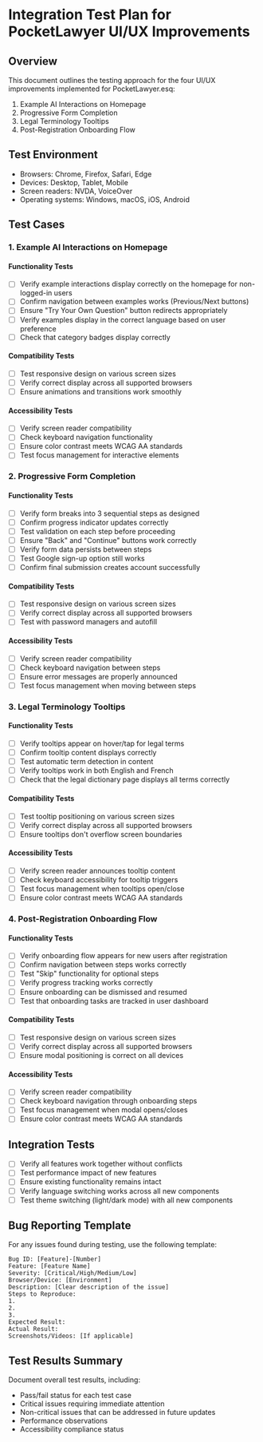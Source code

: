 # Integration Test Plan for PocketLawyer UI/UX Improvements

## Overview
This document outlines the testing approach for the four UI/UX improvements implemented for PocketLawyer.esq:
1. Example AI Interactions on Homepage
2. Progressive Form Completion
3. Legal Terminology Tooltips
4. Post-Registration Onboarding Flow

## Test Environment
- Browsers: Chrome, Firefox, Safari, Edge
- Devices: Desktop, Tablet, Mobile
- Screen readers: NVDA, VoiceOver
- Operating systems: Windows, macOS, iOS, Android

## Test Cases

### 1. Example AI Interactions on Homepage

#### Functionality Tests
- [ ] Verify example interactions display correctly on the homepage for non-logged-in users
- [ ] Confirm navigation between examples works (Previous/Next buttons)
- [ ] Ensure "Try Your Own Question" button redirects appropriately
- [ ] Verify examples display in the correct language based on user preference
- [ ] Check that category badges display correctly

#### Compatibility Tests
- [ ] Test responsive design on various screen sizes
- [ ] Verify correct display across all supported browsers
- [ ] Ensure animations and transitions work smoothly

#### Accessibility Tests
- [ ] Verify screen reader compatibility
- [ ] Check keyboard navigation functionality
- [ ] Ensure color contrast meets WCAG AA standards
- [ ] Test focus management for interactive elements

### 2. Progressive Form Completion

#### Functionality Tests
- [ ] Verify form breaks into 3 sequential steps as designed
- [ ] Confirm progress indicator updates correctly
- [ ] Test validation on each step before proceeding
- [ ] Ensure "Back" and "Continue" buttons work correctly
- [ ] Verify form data persists between steps
- [ ] Test Google sign-up option still works
- [ ] Confirm final submission creates account successfully

#### Compatibility Tests
- [ ] Test responsive design on various screen sizes
- [ ] Verify correct display across all supported browsers
- [ ] Test with password managers and autofill

#### Accessibility Tests
- [ ] Verify screen reader compatibility
- [ ] Check keyboard navigation between steps
- [ ] Ensure error messages are properly announced
- [ ] Test focus management when moving between steps

### 3. Legal Terminology Tooltips

#### Functionality Tests
- [ ] Verify tooltips appear on hover/tap for legal terms
- [ ] Confirm tooltip content displays correctly
- [ ] Test automatic term detection in content
- [ ] Verify tooltips work in both English and French
- [ ] Check that the legal dictionary page displays all terms correctly

#### Compatibility Tests
- [ ] Test tooltip positioning on various screen sizes
- [ ] Verify correct display across all supported browsers
- [ ] Ensure tooltips don't overflow screen boundaries

#### Accessibility Tests
- [ ] Verify screen reader announces tooltip content
- [ ] Check keyboard accessibility for tooltip triggers
- [ ] Test focus management when tooltips open/close
- [ ] Ensure color contrast meets WCAG AA standards

### 4. Post-Registration Onboarding Flow

#### Functionality Tests
- [ ] Verify onboarding flow appears for new users after registration
- [ ] Confirm navigation between steps works correctly
- [ ] Test "Skip" functionality for optional steps
- [ ] Verify progress tracking works correctly
- [ ] Ensure onboarding can be dismissed and resumed
- [ ] Test that onboarding tasks are tracked in user dashboard

#### Compatibility Tests
- [ ] Test responsive design on various screen sizes
- [ ] Verify correct display across all supported browsers
- [ ] Ensure modal positioning is correct on all devices

#### Accessibility Tests
- [ ] Verify screen reader compatibility
- [ ] Check keyboard navigation through onboarding steps
- [ ] Test focus management when modal opens/closes
- [ ] Ensure color contrast meets WCAG AA standards

## Integration Tests

- [ ] Verify all features work together without conflicts
- [ ] Test performance impact of new features
- [ ] Ensure existing functionality remains intact
- [ ] Verify language switching works across all new components
- [ ] Test theme switching (light/dark mode) with all new components

## Bug Reporting Template

For any issues found during testing, use the following template:

```
Bug ID: [Feature]-[Number]
Feature: [Feature Name]
Severity: [Critical/High/Medium/Low]
Browser/Device: [Environment]
Description: [Clear description of the issue]
Steps to Reproduce:
1. 
2.
3.
Expected Result:
Actual Result:
Screenshots/Videos: [If applicable]
```

## Test Results Summary

Document overall test results, including:
- Pass/fail status for each test case
- Critical issues requiring immediate attention
- Non-critical issues that can be addressed in future updates
- Performance observations
- Accessibility compliance status
